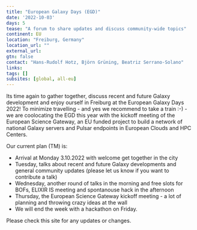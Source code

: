 ```yaml
---
title: "European Galaxy Days (EGD)"
date: '2022-10-03'
days: 5
tease: "A forum to share updates and discuss community-wide topics"
continent: EU
location: "Freiburg, Germany"
location_url: ""
external_url:
gtn: false
contact: "Hans-Rudolf Hotz, Björn Grüning, Beatriz Serrano-Solano"
links:
tags: []
subsites: [global, all-eu]
---
```



Its time again to gather together, discuss recent and future Galaxy development and enjoy ourself in Freiburg at the European Galaxy Days 2022!
To minimize travelling - and yes we recommend to take a train :-) - we are coolocating the EGD this year with the kickoff meeting of the 
European Science Gateway, an EU funded project to build a network of national Galaxy servers and Pulsar endpoints in European Clouds and HPC Centers.

Our current plan (TM) is:

* Arrival at Monday 3.10.2022 with welcome get together in the city
* Tuesday, talks about recent and future Galaxy developments and general community updates (please let us know if you want to contribute a talk)
* Wednesday, another round of talks in the morning and free slots for BOFs, ELIXIR IS meeting and spontanouse hack in the afternoon
* Thursday, the European Science Gateway kickoff meeting - a lot of planning and throwing crazy ideas at the wall
* We will end the week with a hackathon on Friday.

Please check this site for any updates or changes.

